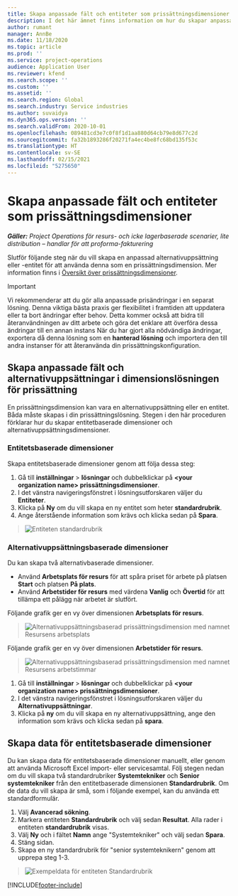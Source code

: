 ```yaml
---
title: Skapa anpassade fält och entiteter som prissättningsdimensioner
description: I det här ämnet finns information om hur du skapar anpassade alternativuppsättningar eller entiteter.
author: rumant
manager: AnnBe
ms.date: 11/18/2020
ms.topic: article
ms.prod: ''
ms.service: project-operations
audience: Application User
ms.reviewer: kfend
ms.search.scope: ''
ms.custom: ''
ms.assetid: ''
ms.search.region: Global
ms.search.industry: Service industries
ms.author: suvaidya
ms.dyn365.ops.version: ''
ms.search.validFrom: 2020-10-01
ms.openlocfilehash: 089481cd3e7c0f8f1d1aa880d64cb79e8d677c2d
ms.sourcegitcommit: fa32b1893286f20271fa4ec4be8fc68bd135f53c
ms.translationtype: HT
ms.contentlocale: sv-SE
ms.lasthandoff: 02/15/2021
ms.locfileid: "5275650"
---
```

# <a name="create-custom-fields-and-entities-as-pricing-dimensions"></a>Skapa anpassade fält och entiteter som prissättningsdimensioner

_**Gäller:** Project Operations för resurs- och icke lagerbaserade scenarier, lite distribution – handlar för att proforma-fakturering_

Slutför följande steg när du vill skapa en anpassad alternativuppsättning eller -entitet för att använda denna som en prissättningsdimension. Mer information finns i [Översikt över prissättningsdimensioner](pricing-dimensions-overview.md).  

> [!IMPORTANT]
> Vi rekommenderar att du gör alla anpassade prisändringar i en separat lösning. Denna viktiga bästa praxis ger flexibilitet i framtiden att uppdatera eller ta bort ändringar efter behov. Detta kommer också att bidra till återanvändningen av ditt arbete och göra det enklare att överföra dessa ändringar till en annan instans När du har gjort alla nödvändiga ändringar, exportera då denna lösning som en **hanterad lösning** och importera den till andra instanser för att återanvända din prissättningskonfiguration.

  
## <a name="create-custom-fields-and-option-sets-in-the-pricing-dimension-solution"></a>Skapa anpassade fält och alternativuppsättningar i dimensionslösningen för prissättning

En prissättningsdimension kan vara en alternativuppsättning eller en entitet. Båda måste skapas i din prissättningslösning. Stegen i den här proceduren förklarar hur du skapar entitetbaserade dimensioner och alternativuppsättningsdimensioner.

### <a name="entity-based-dimensions"></a>Entitetsbaserade dimensioner
Skapa entitetsbaserade dimensioner genom att följa dessa steg:

1. Gå till **inställningar** > **lösningar** och dubbelklickar på **\<your organization name> prissättningsdimensioner**.
2. I det vänstra navigeringsfönstret i lösningsutforskaren väljer du **Entiteter**.
3. Klicka på **Ny** om du vill skapa en ny entitet som heter **standardrubrik**. 
4. Ange återstående information som krävs och klicka sedan på **Spara**.

> ![Entiteten standardrubrik](media/Standard-Title-entity-definition.png)

### <a name="option-set-based-dimensions"></a>Alternativuppsättningsbaserade dimensioner 
Du kan skapa två alternativbaserade dimensioner. 

- Använd **Arbetsplats för resurs** för att spåra priset för arbete på platsen **Start** och platsen **På plats**. 
- Använd **Arbetstider för resurs** med värdena **Vanlig** och **Övertid** för att tillämpa ett pålägg när arbetet är slutfört.

Följande grafik ger en vy över dimensionen **Arbetsplats för resurs**. 

> ![Alternativuppsättningsbaserad prissättningsdimension med namnet Resursens arbetsplats](media/Option-set-PD-called-Resource-Work-Location.png)

Följande grafik ger en vy över dimensionen **Arbetstider för resurs**. 

> ![Alternativuppsättningsbaserad prissättningsdimension med namnet Resursens arbetstimmar](media/Option-set-PD-called-Resource-Work-Hours.png)

1. Gå till **inställningar** > **lösningar** och dubbelklickar på **\<your organization name> prissättningsdimensioner**. 
2. I det vänstra navigeringsfönstret i lösningsutforskaren väljer du **Alternativuppsättningar**. 
3. Klicka på **ny** om du vill skapa en ny alternativuppsättning, ange den information som krävs och klicka sedan på **spara**.

## <a name="create-data-for-entity-based-dimensions"></a>Skapa data för entitetsbaserade dimensioner

Du kan skapa data för entitetsbaserade dimensioner manuellt, eller genom att använda Microsoft Excel import- eller servicesamtal. Följ stegen nedan om du vill skapa två standardrubriker **Systemtekniker** och **Senior systemtekniker** från den entitetbaserade dimensionen **Standardrubrik**. Om de data du vill skapa är små, som i följande exempel, kan du använda ett standardformulär.

1. Välj **Avancerad sökning**.
2. Markera entiteten **Standardrubrik** och välj sedan **Resultat**. Alla rader i entiteten **standardrubrik** visas.
3. Välj **Ny** och i fältet **Namn** ange "Systemtekniker" och välj sedan **Spara**.
4. Stäng sidan. 
5. Skapa en ny standardrubrik för "senior systemteknikern" genom att upprepa steg 1-3.

> ![Exempeldata för entiteten Standardrubrik](media/ST-data.png)


[!INCLUDE[footer-include](../includes/footer-banner.md)]